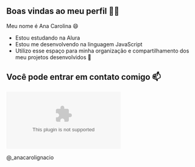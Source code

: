 ## Boas vindas ao meu perfil 💙💙
Meu nome é Ana Carolina 😄 

- Estou estudando na Alura
- Estou me desenvolvendo na linguagem JavaScript
- Utilizo esse espaço para minha organização e compartilhamento dos meu projetos desenvolvidos 👋

## Você pode entrar em contato comigo 📫
![](anacarolestevam1103@gmail.com)

@_anacarolignacio 
